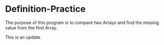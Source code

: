 # Definition-Practice
The purpose of this program is to compare two Arrays and find the missing value from the first Array.

This is an update.
